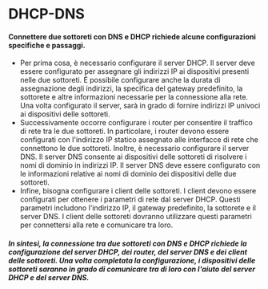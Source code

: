 # DHCP-DNS

#### Connettere due sottoreti con DNS e DHCP richiede alcune configurazioni specifiche e passaggi.

* Per prima cosa, è necessario configurare il server DHCP. Il server deve essere configurato per assegnare gli indirizzi IP ai dispositivi presenti nelle due sottoreti. È possibile configurare anche la durata di assegnazione degli indirizzi, la specifica del gateway predefinito, la sottorete e altre informazioni necessarie per la connessione alla rete. Una volta configurato il server, sarà in grado di fornire indirizzi IP univoci ai dispositivi delle sottoreti.
* Successivamente occorre configurare i router per consentire il traffico di rete tra le due sottoreti. In particolare, i router devono essere configurati con l'indirizzo IP statico assegnato alle interfacce di rete che connettono le due sottoreti.
Inoltre, è necessario configurare il server DNS. Il server DNS consente ai dispositivi delle sottoreti di risolvere i nomi di dominio in indirizzi IP. Il server DNS deve essere configurato con le informazioni relative ai nomi di dominio dei dispositivi delle due sottoreti.
* Infine, bisogna configurare i client delle sottoreti. I client devono essere configurati per ottenere i parametri di rete dal server DHCP. Questi parametri includono l'indirizzo IP, il gateway predefinito, la sottorete e il server DNS. I client delle sottoreti dovranno utilizzare questi parametri per connettersi alla rete e comunicare tra loro.

##### In sintesi, la connessione tra due sottoreti con DNS e DHCP richiede la configurazione del server DHCP, dei router, del server DNS e dei client delle sottoreti. Una volta completata la configurazione, i dispositivi delle sottoreti saranno in grado di comunicare tra di loro con l'aiuto del server DHCP e del server DNS.
